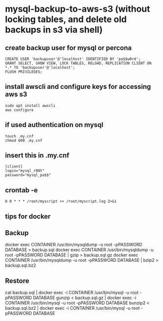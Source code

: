 # mysql-backup-to-aws-s3 (without locking tables, and delete old backups in s3 via shell)

## create backup user for mysql or percona
```shell
CREATE USER 'backupuser'@'localhost' IDENTIFIED BY 'pa$$w0rd';
GRANT SELECT, SHOW VIEW, LOCK TABLES, RELOAD, REPLICATION CLIENT ON *.* TO 'backupuser'@'localhost';
FLUSH PRIVILEGES;
```
## install awscli and configure keys for accessing aws s3
```shell
sudo apt install awscli
aws configure
```
## if used authentication on mysql
```shell
touch .my.cnf
chmod 600 .my.cnf
```
## insert this in .my.cnf
```shell
[client]
login="mysql_r00t"
password="mysql_pa$$"
```

## crontab -e
```shell
0 0 * * * /root/myscript >> /root/myscript.log 2>&1
```
## tips for docker
## Backup
docker exec CONTAINER /usr/bin/mysqldump -u root -pPASSWORD DATABASE > backup.sql
docker exec CONTAINER /usr/bin/mysqldump -u root -pPASSWORD DATABASE | gzip > backup.sql.gz
docker exec CONTAINER /usr/bin/mysqldump -u root -pPASSWORD DATABASE | bzip2 > backup.sql.bz2

## Restore
cat backup.sql | docker exec -i CONTAINER /usr/bin/mysql -u root -pPASSWORD DATABASE
gunzip < backup.sql.gz | docker exec -i CONTAINER /usr/bin/mysql -u root -pPASSWORD DATABASE
bunzip2 < backup.sql.bz2 | docker exec -i CONTAINER /usr/bin/mysql -u root -pPASSWORD DATABASE
